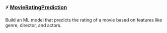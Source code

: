 ### :zap: [MovieRatingPrediction](https://colab.research.google.com/drive/1Vi9_l0e36o7iP5fama85BgezQM-yBiCv#scrollTo=rnuZojiybF5r)
Build an ML model that predicts the rating of a movie based on features like genre, director, and actors.
